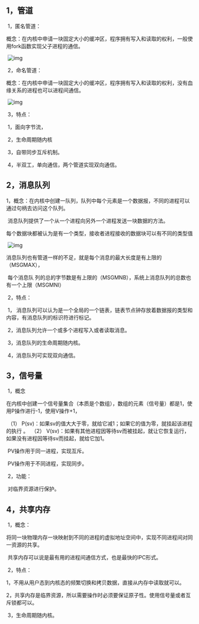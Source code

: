 ## 1，管道

​      1，匿名管道：

​                 概念：在内核中申请一块固定大小的缓冲区，程序拥有写入和读取的权利，一般使用fork函数实现父子进程的通信。

​                            ![img](https://img-blog.csdn.net/20180904120911270?watermark/2/text/aHR0cHM6Ly9ibG9nLmNzZG4ubmV0L3dtMTIzNDU2NDU=/font/5a6L5L2T/fontsize/400/fill/I0JBQkFCMA==/dissolve/70)

​      2，命名管道： 

​                  概念：在内核中申请一块固定大小的缓冲区，程序拥有写入和读取的权利，没有血缘关系的进程也可以进程间通信。

​                                 ![img](https://img-blog.csdn.net/20180904121027547?watermark/2/text/aHR0cHM6Ly9ibG9nLmNzZG4ubmV0L3dtMTIzNDU2NDU=/font/5a6L5L2T/fontsize/400/fill/I0JBQkFCMA==/dissolve/70)

​      3，特点：

 

​                1，面向字节流，

​                2，生命周期随内核

​                3，自带同步互斥机制。

​                4，半双工，单向通信，两个管道实现双向通信。

 

## 2，消息队列

  1，概念：在内核中创建一队列，队列中每个元素是一个数据报，不同的进程可以通过句柄去访问这个队列。

​                 消息队列提供了⼀个从⼀个进程向另外⼀个进程发送⼀块数据的⽅法。

​                  每个数据块都被认为是有⼀个类型，接收者进程接收的数据块可以有不同的类型值                          

​                               ![img](https://img-blog.csdn.net/20180904122258109?watermark/2/text/aHR0cHM6Ly9ibG9nLmNzZG4ubmV0L3dtMTIzNDU2NDU=/font/5a6L5L2T/fontsize/400/fill/I0JBQkFCMA==/dissolve/70)

​                  消息队列也有管道⼀样的不⾜，就是每个消息的最⼤⻓度是有上限的（MSGMAX），

​                  每个消息队 列的总的字节数是有上限的（MSGMNB），系统上消息队列的总数也有⼀个上限（MSGMNI）

​    2，特点：

​              1， 消息队列可以认为是一个全局的一个链表，链表节点钟存放着数据报的类型和内容，有消息队列的标识符进行标记。

​              2，消息队列允许一个或多个进程写入或者读取消息。

​              3，消息队列的生命周期随内核。

​              4，消息队列可实现双向通信。

## 3，信号量     

​        1，概念

​                      在内核中创建一个信号量集合（本质是个数组），数组的元素（信号量）都是1，使用P操作进行-1，使用V操作+1，

​                      （1） P(sv)：如果sv的值⼤大于零，就给它减1；如果它的值为零，就挂起该进程的执⾏ 。
​                      （2） V(sv)：如果有其他进程因等待sv而被挂起，就让它恢复运⾏，如果没有进程因等待sv⽽挂起，就给它加1。

​                           PV操作用于同一进程，实现互斥。

​                          PV操作用于不同进程，实现同步。

​         2，功能：

​                        对临界资源进行保护。       

## 4，共享内存      

​       1，概念：

​                  将同一块物理内存一块映射到不同的进程的虚拟地址空间中，实现不同进程间对同一资源的共享。

​                  共享内存可以说是最有用的进程间通信方式，也是最快的IPC形式。

​        2，特点：

​                 1，不用从用户态到内核态的频繁切换和拷贝数据，直接从内存中读取就可以。

​                 2，共享内存是临界资源，所以需要操作时必须要保证原子性。使用信号量或者互斥锁都可以。

​                 3，生命周期随内核。     